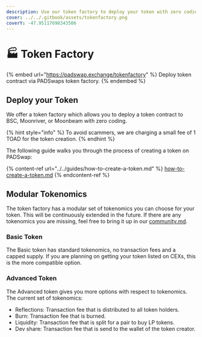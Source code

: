 ```yaml
---
description: Use our token factory to deploy your token with zero coding.
cover: ../../.gitbook/assets/tokenfactory.png
coverY: -47.95117698343506
---
```


# 🏭 Token Factory

{% embed url="https://padswap.exchange/tokenfactory" %}
Deploy token contract via PADSwaps token factory.
{% endembed %}

## Deploy your Token

We offer a token factory which allows you to deploy a token contract to BSC, Moonriver, or Moonbeam with zero coding.

{% hint style="info" %}
To avoid scammers, we are charging a small fee of 1 TOAD for the token creation.
{% endhint %}

The following guide walks you through the process of creating a token on PADSwap:

{% content-ref url="../../guides/how-to-create-a-token.md" %}
[how-to-create-a-token.md](../../guides/how-to-create-a-token.md)
{% endcontent-ref %}

## Modular Tokenomics

The token factory has a modular set of tokenomics you can choose for your token. This will be continuously extended in the future. If there are any tokenomics you are missing, feel free to bring it up in our [community.md](../../project/community.md "mention").

### Basic Token

The Basic token has standard tokenomics, no transaction fees and a capped supply. If you are planning on getting your token listed on CEXs, this is the more compatible option.

### Advanced Token

The Advanced token gives you more options with respect to tokenomics.
The current set of tokenomics:

* Reflections: Transaction fee that is distributed to all token holders.
* Burn: Transaction fee that is burned.
* Liquidity: Transaction fee that is split for a pair to buy LP tokens.
* Dev share: Transaction fee that is send to the wallet of the token creator.
